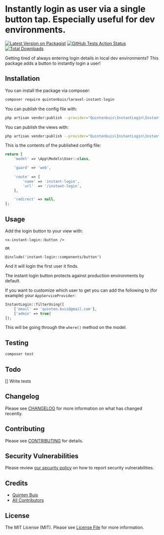 # Instantly login as user via a single button tap. Especially useful for dev environments.

[![Latest Version on Packagist](https://img.shields.io/packagist/v/quintenbuis/laravel-instant-login.svg?style=flat-square)](https://packagist.org/packages/quintenbuis/laravel-instant-login)
[![GitHub Tests Action Status](https://img.shields.io/github/workflow/status/quintenbuis/laravel-instant-login/run-tests?label=tests)](https://github.com/quintenbuis/laravel-instant-login/actions?query=workflow%3Arun-tests+branch%3Amain)
[![Total Downloads](https://img.shields.io/packagist/dt/quintenbuis/laravel-instant-login.svg?style=flat-square)](https://packagist.org/packages/quintenbuis/laravel-instant-login)

Getting tired of always entering login details in local dev environments? 
This package adds a button to instantly login a user!

## Installation

You can install the package via composer:

```bash
composer require quintenbuis/laravel-instant-login
```

You can publish the config file with:
```bash
php artisan vendor:publish --provider="Quintenbuis\InstantLogin\InstantLoginServiceProvider" --tag="instant-login-config"
```

You can publish the views with:
```bash
php artisan vendor:publish --provider="Quintenbuis\InstantLogin\InstantLoginServiceProvider" --tag="instant-login-views"
```

This is the contents of the published config file:

```php
return [
    'model' => \App\Models\User::class,

    'guard' => 'web',
    
    'route' => [
        'name' => 'instant-login',
        'url'  => '/instant-login',
    ],

    'redirect' => null,
];
```

## Usage

Add the login button to your view with:
```blade
<x-instant-login::button />

OR

@include('instant-login::components/button')
```
And it will login the first user it finds.

The instant login button protects against production environments by default.

If you want to customize which user to get you can add the following to (for example) your `AppServiceProvider`:
```php
InstantLogin::filterUsing([
    ['email' => 'quinten.buis@gmail.com'],
    ['admin' => true]
]);
```

This will be going through the `where()` method on the model.

## Testing

```bash
composer test
```

## Todo

[] Write tests

## Changelog

Please see [CHANGELOG](CHANGELOG.md) for more information on what has changed recently.

## Contributing

Please see [CONTRIBUTING](.github/CONTRIBUTING.md) for details.

## Security Vulnerabilities

Please review [our security policy](../../security/policy) on how to report security vulnerabilities.

## Credits

- [Quinten Buis](https://github.com/quintenbuis)
- [All Contributors](../../contributors)

## License

The MIT License (MIT). Please see [License File](LICENSE.md) for more information.
